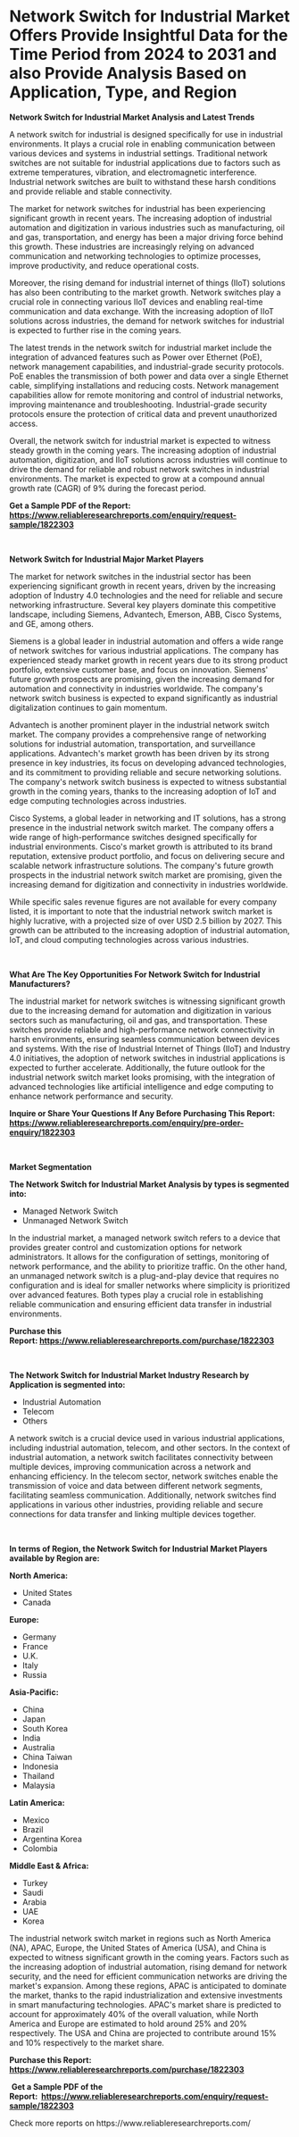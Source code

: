 <p><h1>Network Switch for Industrial Market Offers Provide Insightful Data for the Time Period from 2024 to 2031 and also Provide Analysis Based on Application, Type, and Region</h1></p><p><strong>Network Switch for Industrial Market Analysis and Latest Trends</strong></p>
<p><p>A network switch for industrial is designed specifically for use in industrial environments. It plays a crucial role in enabling communication between various devices and systems in industrial settings. Traditional network switches are not suitable for industrial applications due to factors such as extreme temperatures, vibration, and electromagnetic interference. Industrial network switches are built to withstand these harsh conditions and provide reliable and stable connectivity.</p><p>The market for network switches for industrial has been experiencing significant growth in recent years. The increasing adoption of industrial automation and digitization in various industries such as manufacturing, oil and gas, transportation, and energy has been a major driving force behind this growth. These industries are increasingly relying on advanced communication and networking technologies to optimize processes, improve productivity, and reduce operational costs.</p><p>Moreover, the rising demand for industrial internet of things (IIoT) solutions has also been contributing to the market growth. Network switches play a crucial role in connecting various IIoT devices and enabling real-time communication and data exchange. With the increasing adoption of IIoT solutions across industries, the demand for network switches for industrial is expected to further rise in the coming years.</p><p>The latest trends in the network switch for industrial market include the integration of advanced features such as Power over Ethernet (PoE), network management capabilities, and industrial-grade security protocols. PoE enables the transmission of both power and data over a single Ethernet cable, simplifying installations and reducing costs. Network management capabilities allow for remote monitoring and control of industrial networks, improving maintenance and troubleshooting. Industrial-grade security protocols ensure the protection of critical data and prevent unauthorized access.</p><p>Overall, the network switch for industrial market is expected to witness steady growth in the coming years. The increasing adoption of industrial automation, digitization, and IIoT solutions across industries will continue to drive the demand for reliable and robust network switches in industrial environments. The market is expected to grow at a compound annual growth rate (CAGR) of 9% during the forecast period.</p></p>
<p><strong>Get a Sample PDF of the Report:&nbsp; <a href="https://www.reliableresearchreports.com/enquiry/request-sample/1822303">https://www.reliableresearchreports.com/enquiry/request-sample/1822303</a></strong></p>
<p>&nbsp;</p>
<p><strong>Network Switch for Industrial Major Market Players</strong></p>
<p><p>The market for network switches in the industrial sector has been experiencing significant growth in recent years, driven by the increasing adoption of Industry 4.0 technologies and the need for reliable and secure networking infrastructure. Several key players dominate this competitive landscape, including Siemens, Advantech, Emerson, ABB, Cisco Systems, and GE, among others.</p><p>Siemens is a global leader in industrial automation and offers a wide range of network switches for various industrial applications. The company has experienced steady market growth in recent years due to its strong product portfolio, extensive customer base, and focus on innovation. Siemens' future growth prospects are promising, given the increasing demand for automation and connectivity in industries worldwide. The company's network switch business is expected to expand significantly as industrial digitalization continues to gain momentum.</p><p>Advantech is another prominent player in the industrial network switch market. The company provides a comprehensive range of networking solutions for industrial automation, transportation, and surveillance applications. Advantech's market growth has been driven by its strong presence in key industries, its focus on developing advanced technologies, and its commitment to providing reliable and secure networking solutions. The company's network switch business is expected to witness substantial growth in the coming years, thanks to the increasing adoption of IoT and edge computing technologies across industries.</p><p>Cisco Systems, a global leader in networking and IT solutions, has a strong presence in the industrial network switch market. The company offers a wide range of high-performance switches designed specifically for industrial environments. Cisco's market growth is attributed to its brand reputation, extensive product portfolio, and focus on delivering secure and scalable network infrastructure solutions. The company's future growth prospects in the industrial network switch market are promising, given the increasing demand for digitization and connectivity in industries worldwide. </p><p>While specific sales revenue figures are not available for every company listed, it is important to note that the industrial network switch market is highly lucrative, with a projected size of over USD 2.5 billion by 2027. This growth can be attributed to the increasing adoption of industrial automation, IoT, and cloud computing technologies across various industries.</p></p>
<p>&nbsp;</p>
<p><strong>What Are The Key Opportunities For Network Switch for Industrial Manufacturers?</strong></p>
<p><p>The industrial market for network switches is witnessing significant growth due to the increasing demand for automation and digitization in various sectors such as manufacturing, oil and gas, and transportation. These switches provide reliable and high-performance network connectivity in harsh environments, ensuring seamless communication between devices and systems. With the rise of Industrial Internet of Things (IIoT) and Industry 4.0 initiatives, the adoption of network switches in industrial applications is expected to further accelerate. Additionally, the future outlook for the industrial network switch market looks promising, with the integration of advanced technologies like artificial intelligence and edge computing to enhance network performance and security.</p></p>
<p><strong>Inquire or Share Your Questions If Any Before Purchasing This Report: <a href="https://www.reliableresearchreports.com/enquiry/pre-order-enquiry/1822303">https://www.reliableresearchreports.com/enquiry/pre-order-enquiry/1822303</a></strong></p>
<p>&nbsp;</p>
<p><strong>Market Segmentation</strong></p>
<p><strong>The Network Switch for Industrial Market Analysis by types is segmented into:</strong></p>
<p><ul><li>Managed Network Switch</li><li>Unmanaged Network Switch</li></ul></p>
<p><p>In the industrial market, a managed network switch refers to a device that provides greater control and customization options for network administrators. It allows for the configuration of settings, monitoring of network performance, and the ability to prioritize traffic. On the other hand, an unmanaged network switch is a plug-and-play device that requires no configuration and is ideal for smaller networks where simplicity is prioritized over advanced features. Both types play a crucial role in establishing reliable communication and ensuring efficient data transfer in industrial environments.</p></p>
<p><strong>Purchase this Report:&nbsp;<a href="https://www.reliableresearchreports.com/purchase/1822303">https://www.reliableresearchreports.com/purchase/1822303</a></strong></p>
<p>&nbsp;</p>
<p><strong>The Network Switch for Industrial Market Industry Research by Application is segmented into:</strong></p>
<p><ul><li>Industrial Automation</li><li>Telecom</li><li>Others</li></ul></p>
<p><p>A network switch is a crucial device used in various industrial applications, including industrial automation, telecom, and other sectors. In the context of industrial automation, a network switch facilitates connectivity between multiple devices, improving communication across a network and enhancing efficiency. In the telecom sector, network switches enable the transmission of voice and data between different network segments, facilitating seamless communication. Additionally, network switches find applications in various other industries, providing reliable and secure connections for data transfer and linking multiple devices together.</p></p>
<p>&nbsp;</p>
<p><strong>In terms of Region, the Network Switch for Industrial Market Players available by Region are:</strong></p>
<p>
    <p> <strong> North America: </strong>
        <ul>
            <li>United States</li>
            <li>Canada</li>
        </ul>
        </p> 
    <p> <strong> Europe: </strong>
        <ul>
            <li>Germany</li>
            <li>France</li>
            <li>U.K.</li>
            <li>Italy</li>
            <li>Russia</li>
        </ul>
        </p> 
    <p> <strong> Asia-Pacific: </strong>
        <ul>
            <li>China</li>
            <li>Japan</li>
            <li>South Korea</li>
            <li>India</li>
            <li>Australia</li>
            <li>China Taiwan</li>
            <li>Indonesia</li>
            <li>Thailand</li>
            <li>Malaysia</li>
        </ul>
        </p> 
    <p> <strong> Latin America: </strong>
        <ul>
            <li>Mexico</li>
            <li>Brazil</li>
            <li>Argentina Korea</li>
            <li>Colombia</li>
        </ul>
        </p> 
    <p> <strong> Middle East & Africa: </strong>
        <ul>
            <li>Turkey</li>
            <li>Saudi</li>
            <li>Arabia</li>
            <li>UAE</li>
            <li>Korea</li>
        </ul>
    </p>
    </p>
<p><p>The industrial network switch market in regions such as North America (NA), APAC, Europe, the United States of America (USA), and China is expected to witness significant growth in the coming years. Factors such as the increasing adoption of industrial automation, rising demand for network security, and the need for efficient communication networks are driving the market's expansion. Among these regions, APAC is anticipated to dominate the market, thanks to the rapid industrialization and extensive investments in smart manufacturing technologies. APAC's market share is predicted to account for approximately 40% of the overall valuation, while North America and Europe are estimated to hold around 25% and 20% respectively. The USA and China are projected to contribute around 15% and 10% respectively to the market share.</p></p>
<p><strong>Purchase this Report: <a href="https://www.reliableresearchreports.com/purchase/1822303">https://www.reliableresearchreports.com/purchase/1822303</a></strong></p>
<p>&nbsp;<strong>Get a Sample PDF of the Report:&nbsp;&nbsp;<a href="https://www.reliableresearchreports.com/enquiry/request-sample/1822303">https://www.reliableresearchreports.com/enquiry/request-sample/1822303</a></strong></p>
<p><strong></strong></p>
<p>Check more reports on https://www.reliableresearchreports.com/</p>